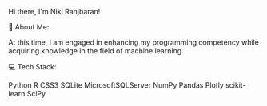 Hi there, I'm Niki Ranjbaran!

💫 About Me:

At this time, I am engaged in enhancing my programming competency while acquiring knowledge in the field of machine learning.

💻 Tech Stack:

Python R CSS3  SQLite MicrosoftSQLServer NumPy Pandas Plotly scikit-learn SciPy


<!---
nikirb/nikirb is a ✨ special ✨ repository because its `README.md` (this file) appears on your GitHub profile.
You can click the Preview link to take a look at your changes.
--->
